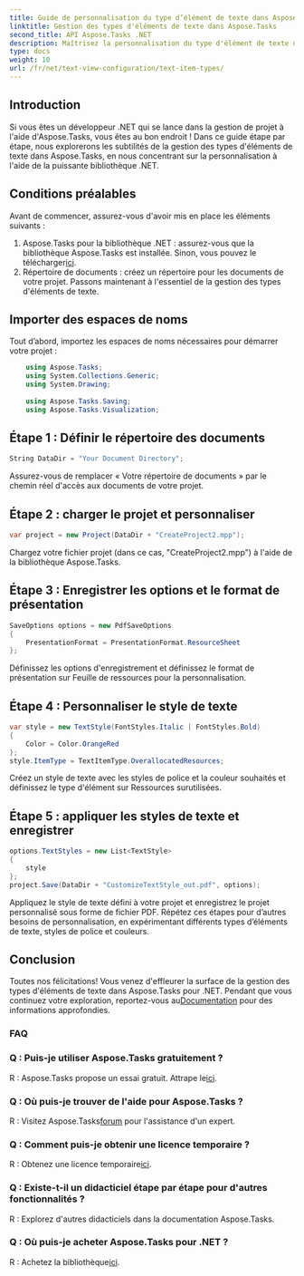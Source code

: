 ```yaml
---
title: Guide de personnalisation du type d’élément de texte dans Aspose.Tasks
linktitle: Gestion des types d'éléments de texte dans Aspose.Tasks
second_title: API Aspose.Tasks .NET
description: Maîtrisez la personnalisation du type d'élément de texte dans Aspose.Tasks pour .NET avec ce guide étape par étape. Élevez votre jeu de gestion de projet sans effort.
type: docs
weight: 10
url: /fr/net/text-view-configuration/text-item-types/
---
```

## Introduction
Si vous êtes un développeur .NET qui se lance dans la gestion de projet à l'aide d'Aspose.Tasks, vous êtes au bon endroit ! Dans ce guide étape par étape, nous explorerons les subtilités de la gestion des types d'éléments de texte dans Aspose.Tasks, en nous concentrant sur la personnalisation à l'aide de la puissante bibliothèque .NET.
## Conditions préalables
Avant de commencer, assurez-vous d'avoir mis en place les éléments suivants :
1.  Aspose.Tasks pour la bibliothèque .NET : assurez-vous que la bibliothèque Aspose.Tasks est installée. Sinon, vous pouvez le télécharger[ici](https://releases.aspose.com/tasks/net/).
2. Répertoire de documents : créez un répertoire pour les documents de votre projet.
Passons maintenant à l'essentiel de la gestion des types d'éléments de texte.
## Importer des espaces de noms
Tout d’abord, importez les espaces de noms nécessaires pour démarrer votre projet :
```csharp
    using Aspose.Tasks;
    using System.Collections.Generic;
    using System.Drawing;
    
    using Aspose.Tasks.Saving;
    using Aspose.Tasks.Visualization;
```
## Étape 1 : Définir le répertoire des documents
```csharp
String DataDir = "Your Document Directory";
```
Assurez-vous de remplacer « Votre répertoire de documents » par le chemin réel d'accès aux documents de votre projet.
## Étape 2 : charger le projet et personnaliser
```csharp
var project = new Project(DataDir + "CreateProject2.mpp");
```
Chargez votre fichier projet (dans ce cas, "CreateProject2.mpp") à l'aide de la bibliothèque Aspose.Tasks.
## Étape 3 : Enregistrer les options et le format de présentation
```csharp
SaveOptions options = new PdfSaveOptions
{
    PresentationFormat = PresentationFormat.ResourceSheet
};
```
Définissez les options d'enregistrement et définissez le format de présentation sur Feuille de ressources pour la personnalisation.
## Étape 4 : Personnaliser le style de texte
```csharp
var style = new TextStyle(FontStyles.Italic | FontStyles.Bold)
{
    Color = Color.OrangeRed
};
style.ItemType = TextItemType.OverallocatedResources;
```
Créez un style de texte avec les styles de police et la couleur souhaités et définissez le type d'élément sur Ressources surutilisées.
## Étape 5 : appliquer les styles de texte et enregistrer
```csharp
options.TextStyles = new List<TextStyle>
{
    style
};
project.Save(DataDir + "CustomizeTextStyle_out.pdf", options);
```
Appliquez le style de texte défini à votre projet et enregistrez le projet personnalisé sous forme de fichier PDF.
Répétez ces étapes pour d’autres besoins de personnalisation, en expérimentant différents types d’éléments de texte, styles de police et couleurs.
## Conclusion
Toutes nos félicitations! Vous venez d'effleurer la surface de la gestion des types d'éléments de texte dans Aspose.Tasks pour .NET. Pendant que vous continuez votre exploration, reportez-vous au[Documentation](https://reference.aspose.com/tasks/net/) pour des informations approfondies.
### FAQ
### Q : Puis-je utiliser Aspose.Tasks gratuitement ?
 R : Aspose.Tasks propose un essai gratuit. Attrape le[ici](https://releases.aspose.com/).
### Q : Où puis-je trouver de l'aide pour Aspose.Tasks ?
 R : Visitez Aspose.Tasks[forum](https://forum.aspose.com/c/tasks/15) pour l'assistance d'un expert.
### Q : Comment puis-je obtenir une licence temporaire ?
 R : Obtenez une licence temporaire[ici](https://purchase.aspose.com/temporary-license/).
### Q : Existe-t-il un didacticiel étape par étape pour d'autres fonctionnalités ?
R : Explorez d'autres didacticiels dans la documentation Aspose.Tasks.
### Q : Où puis-je acheter Aspose.Tasks pour .NET ?
 R : Achetez la bibliothèque[ici](https://purchase.aspose.com/buy).